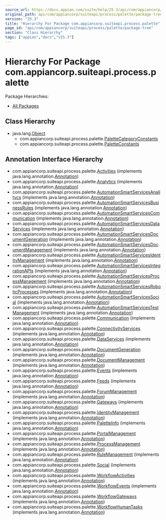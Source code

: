 ```yaml
---
source_url: https://docs.appian.com/suite/help/25.3/api/com/appiancorp/suiteapi/process/palette/package-tree.html
original_path: api/com/appiancorp/suiteapi/process/palette/package-tree.html
version: "25.3"
title: "Hierarchy For Package com.appiancorp.suiteapi.process.palette"
page_id: "api/com/appiancorp/suiteapi/process/palette/package-tree"
section: "Class Hierarchy"
tags: ["appian","docs","v25.3"]
---
```



# Hierarchy For Package com.appiancorp.suiteapi.process.palette

Package Hierarchies:

-   [All Packages](../../../../../overview-tree.html)

## Class Hierarchy

-   java.lang.[Object](https://docs.oracle.com/en/java/javase/17/docs/api/java.base/java/lang/Object.html "class or interface in java.lang")
    -   com.appiancorp.suiteapi.process.palette.[PaletteCategoryConstants](PaletteCategoryConstants.html "class in com.appiancorp.suiteapi.process.palette")
    -   com.appiancorp.suiteapi.process.palette.[PaletteConstants](PaletteConstants.html "class in com.appiancorp.suiteapi.process.palette")

## Annotation Interface Hierarchy

-   com.appiancorp.suiteapi.process.palette.[Activities](Activities.html "annotation interface in com.appiancorp.suiteapi.process.palette") (implements java.lang.annotation.[Annotation](https://docs.oracle.com/en/java/javase/17/docs/api/java.base/java/lang/annotation/Annotation.html "class or interface in java.lang.annotation"))
-   com.appiancorp.suiteapi.process.palette.[Analytics](Analytics.html "annotation interface in com.appiancorp.suiteapi.process.palette") (implements java.lang.annotation.[Annotation](https://docs.oracle.com/en/java/javase/17/docs/api/java.base/java/lang/annotation/Annotation.html "class or interface in java.lang.annotation"))
-   com.appiancorp.suiteapi.process.palette.[AutomationSmartServicesAnalitycs](AutomationSmartServicesAnalitycs.html "annotation interface in com.appiancorp.suiteapi.process.palette") (implements java.lang.annotation.[Annotation](https://docs.oracle.com/en/java/javase/17/docs/api/java.base/java/lang/annotation/Annotation.html "class or interface in java.lang.annotation"))
-   com.appiancorp.suiteapi.process.palette.[AutomationSmartServicesBusinessRules](AutomationSmartServicesBusinessRules.html "annotation interface in com.appiancorp.suiteapi.process.palette") (implements java.lang.annotation.[Annotation](https://docs.oracle.com/en/java/javase/17/docs/api/java.base/java/lang/annotation/Annotation.html "class or interface in java.lang.annotation"))
-   com.appiancorp.suiteapi.process.palette.[AutomationSmartServicesCommunication](AutomationSmartServicesCommunication.html "annotation interface in com.appiancorp.suiteapi.process.palette") (implements java.lang.annotation.[Annotation](https://docs.oracle.com/en/java/javase/17/docs/api/java.base/java/lang/annotation/Annotation.html "class or interface in java.lang.annotation"))
-   com.appiancorp.suiteapi.process.palette.[AutomationSmartServicesDataServices](AutomationSmartServicesDataServices.html "annotation interface in com.appiancorp.suiteapi.process.palette") (implements java.lang.annotation.[Annotation](https://docs.oracle.com/en/java/javase/17/docs/api/java.base/java/lang/annotation/Annotation.html "class or interface in java.lang.annotation"))
-   com.appiancorp.suiteapi.process.palette.[AutomationSmartServicesDocumentGeneration](AutomationSmartServicesDocumentGeneration.html "annotation interface in com.appiancorp.suiteapi.process.palette") (implements java.lang.annotation.[Annotation](https://docs.oracle.com/en/java/javase/17/docs/api/java.base/java/lang/annotation/Annotation.html "class or interface in java.lang.annotation"))
-   com.appiancorp.suiteapi.process.palette.[AutomationSmartServicesDocumentManagement](AutomationSmartServicesDocumentManagement.html "annotation interface in com.appiancorp.suiteapi.process.palette") (implements java.lang.annotation.[Annotation](https://docs.oracle.com/en/java/javase/17/docs/api/java.base/java/lang/annotation/Annotation.html "class or interface in java.lang.annotation"))
-   com.appiancorp.suiteapi.process.palette.[AutomationSmartServicesIdentityManagement](AutomationSmartServicesIdentityManagement.html "annotation interface in com.appiancorp.suiteapi.process.palette") (implements java.lang.annotation.[Annotation](https://docs.oracle.com/en/java/javase/17/docs/api/java.base/java/lang/annotation/Annotation.html "class or interface in java.lang.annotation"))
-   com.appiancorp.suiteapi.process.palette.[AutomationSmartServicesIntegrationAPIs](AutomationSmartServicesIntegrationAPIs.html "annotation interface in com.appiancorp.suiteapi.process.palette") (implements java.lang.annotation.[Annotation](https://docs.oracle.com/en/java/javase/17/docs/api/java.base/java/lang/annotation/Annotation.html "class or interface in java.lang.annotation"))
-   com.appiancorp.suiteapi.process.palette.[AutomationSmartServicesProcessManagement](AutomationSmartServicesProcessManagement.html "annotation interface in com.appiancorp.suiteapi.process.palette") (implements java.lang.annotation.[Annotation](https://docs.oracle.com/en/java/javase/17/docs/api/java.base/java/lang/annotation/Annotation.html "class or interface in java.lang.annotation"))
-   com.appiancorp.suiteapi.process.palette.[AutomationSmartServicesRoboticProcesses](AutomationSmartServicesRoboticProcesses.html "annotation interface in com.appiancorp.suiteapi.process.palette") (implements java.lang.annotation.[Annotation](https://docs.oracle.com/en/java/javase/17/docs/api/java.base/java/lang/annotation/Annotation.html "class or interface in java.lang.annotation"))
-   com.appiancorp.suiteapi.process.palette.[AutomationSmartServicesSocial](AutomationSmartServicesSocial.html "annotation interface in com.appiancorp.suiteapi.process.palette") (implements java.lang.annotation.[Annotation](https://docs.oracle.com/en/java/javase/17/docs/api/java.base/java/lang/annotation/Annotation.html "class or interface in java.lang.annotation"))
-   com.appiancorp.suiteapi.process.palette.[AutomationSmartServicesTestManagement](AutomationSmartServicesTestManagement.html "annotation interface in com.appiancorp.suiteapi.process.palette") (implements java.lang.annotation.[Annotation](https://docs.oracle.com/en/java/javase/17/docs/api/java.base/java/lang/annotation/Annotation.html "class or interface in java.lang.annotation"))
-   com.appiancorp.suiteapi.process.palette.[Communication](Communication.html "annotation interface in com.appiancorp.suiteapi.process.palette") (implements java.lang.annotation.[Annotation](https://docs.oracle.com/en/java/javase/17/docs/api/java.base/java/lang/annotation/Annotation.html "class or interface in java.lang.annotation"))
-   com.appiancorp.suiteapi.process.palette.[ConnectivityServices](ConnectivityServices.html "annotation interface in com.appiancorp.suiteapi.process.palette") (implements java.lang.annotation.[Annotation](https://docs.oracle.com/en/java/javase/17/docs/api/java.base/java/lang/annotation/Annotation.html "class or interface in java.lang.annotation"))
-   com.appiancorp.suiteapi.process.palette.[DataServices](DataServices.html "annotation interface in com.appiancorp.suiteapi.process.palette") (implements java.lang.annotation.[Annotation](https://docs.oracle.com/en/java/javase/17/docs/api/java.base/java/lang/annotation/Annotation.html "class or interface in java.lang.annotation"))
-   com.appiancorp.suiteapi.process.palette.[DocumentGeneration](DocumentGeneration.html "annotation interface in com.appiancorp.suiteapi.process.palette") (implements java.lang.annotation.[Annotation](https://docs.oracle.com/en/java/javase/17/docs/api/java.base/java/lang/annotation/Annotation.html "class or interface in java.lang.annotation"))
-   com.appiancorp.suiteapi.process.palette.[DocumentManagement](DocumentManagement.html "annotation interface in com.appiancorp.suiteapi.process.palette") (implements java.lang.annotation.[Annotation](https://docs.oracle.com/en/java/javase/17/docs/api/java.base/java/lang/annotation/Annotation.html "class or interface in java.lang.annotation"))
-   com.appiancorp.suiteapi.process.palette.[Events](Events.html "annotation interface in com.appiancorp.suiteapi.process.palette") (implements java.lang.annotation.[Annotation](https://docs.oracle.com/en/java/javase/17/docs/api/java.base/java/lang/annotation/Annotation.html "class or interface in java.lang.annotation"))
-   com.appiancorp.suiteapi.process.palette.[Feeds](Feeds.html "annotation interface in com.appiancorp.suiteapi.process.palette") (implements java.lang.annotation.[Annotation](https://docs.oracle.com/en/java/javase/17/docs/api/java.base/java/lang/annotation/Annotation.html "class or interface in java.lang.annotation"))
-   com.appiancorp.suiteapi.process.palette.[ForumManagement](ForumManagement.html "annotation interface in com.appiancorp.suiteapi.process.palette") (implements java.lang.annotation.[Annotation](https://docs.oracle.com/en/java/javase/17/docs/api/java.base/java/lang/annotation/Annotation.html "class or interface in java.lang.annotation"))
-   com.appiancorp.suiteapi.process.palette.[Gateways](Gateways.html "annotation interface in com.appiancorp.suiteapi.process.palette") (implements java.lang.annotation.[Annotation](https://docs.oracle.com/en/java/javase/17/docs/api/java.base/java/lang/annotation/Annotation.html "class or interface in java.lang.annotation"))
-   com.appiancorp.suiteapi.process.palette.[IdentityManagement](IdentityManagement.html "annotation interface in com.appiancorp.suiteapi.process.palette") (implements java.lang.annotation.[Annotation](https://docs.oracle.com/en/java/javase/17/docs/api/java.base/java/lang/annotation/Annotation.html "class or interface in java.lang.annotation"))
-   com.appiancorp.suiteapi.process.palette.[PaletteInfo](PaletteInfo.html "annotation interface in com.appiancorp.suiteapi.process.palette") (implements java.lang.annotation.[Annotation](https://docs.oracle.com/en/java/javase/17/docs/api/java.base/java/lang/annotation/Annotation.html "class or interface in java.lang.annotation"))
-   com.appiancorp.suiteapi.process.palette.[PortalManagement](PortalManagement.html "annotation interface in com.appiancorp.suiteapi.process.palette") (implements java.lang.annotation.[Annotation](https://docs.oracle.com/en/java/javase/17/docs/api/java.base/java/lang/annotation/Annotation.html "class or interface in java.lang.annotation"))
-   com.appiancorp.suiteapi.process.palette.[ProcessManagement](ProcessManagement.html "annotation interface in com.appiancorp.suiteapi.process.palette") (implements java.lang.annotation.[Annotation](https://docs.oracle.com/en/java/javase/17/docs/api/java.base/java/lang/annotation/Annotation.html "class or interface in java.lang.annotation"))
-   com.appiancorp.suiteapi.process.palette.[RuleManagement](RuleManagement.html "annotation interface in com.appiancorp.suiteapi.process.palette") (implements java.lang.annotation.[Annotation](https://docs.oracle.com/en/java/javase/17/docs/api/java.base/java/lang/annotation/Annotation.html "class or interface in java.lang.annotation"))
-   com.appiancorp.suiteapi.process.palette.[Social](Social.html "annotation interface in com.appiancorp.suiteapi.process.palette") (implements java.lang.annotation.[Annotation](https://docs.oracle.com/en/java/javase/17/docs/api/java.base/java/lang/annotation/Annotation.html "class or interface in java.lang.annotation"))
-   com.appiancorp.suiteapi.process.palette.[WorkflowActivities](WorkflowActivities.html "annotation interface in com.appiancorp.suiteapi.process.palette") (implements java.lang.annotation.[Annotation](https://docs.oracle.com/en/java/javase/17/docs/api/java.base/java/lang/annotation/Annotation.html "class or interface in java.lang.annotation"))
-   com.appiancorp.suiteapi.process.palette.[WorkflowEvents](WorkflowEvents.html "annotation interface in com.appiancorp.suiteapi.process.palette") (implements java.lang.annotation.[Annotation](https://docs.oracle.com/en/java/javase/17/docs/api/java.base/java/lang/annotation/Annotation.html "class or interface in java.lang.annotation"))
-   com.appiancorp.suiteapi.process.palette.[WorkflowGateways](WorkflowGateways.html "annotation interface in com.appiancorp.suiteapi.process.palette") (implements java.lang.annotation.[Annotation](https://docs.oracle.com/en/java/javase/17/docs/api/java.base/java/lang/annotation/Annotation.html "class or interface in java.lang.annotation"))
-   com.appiancorp.suiteapi.process.palette.[WorkflowHumanTasks](WorkflowHumanTasks.html "annotation interface in com.appiancorp.suiteapi.process.palette") (implements java.lang.annotation.[Annotation](https://docs.oracle.com/en/java/javase/17/docs/api/java.base/java/lang/annotation/Annotation.html "class or interface in java.lang.annotation"))